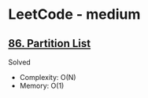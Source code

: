 # LeetCode - medium

## [86. Partition List](https://leetcode.com/problems/partition-list)

Solved

* Complexity: O(N)
* Memory: O(1)
